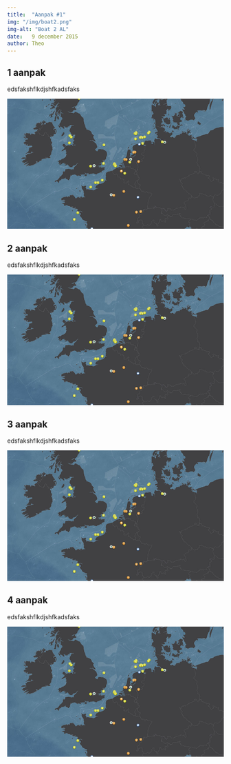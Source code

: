 ```yaml
---
title:  "Aanpak #1"
img: "/img/boat2.png"
img-alt: "Boat 2 AL"
date:   9 december 2015
author: Theo
---
```

## 1 aanpak

edsfakshflkdjshfkadsfaks

<img src="../img/gg.jpg">

## 2 aanpak

edsfakshflkdjshfkadsfaks

<img src="../img/gg.jpg">

## 3 aanpak

edsfakshflkdjshfkadsfaks

<img src="../img/gg.jpg">

## 4 aanpak

edsfakshflkdjshfkadsfaks

<img src="../img/gg.jpg">